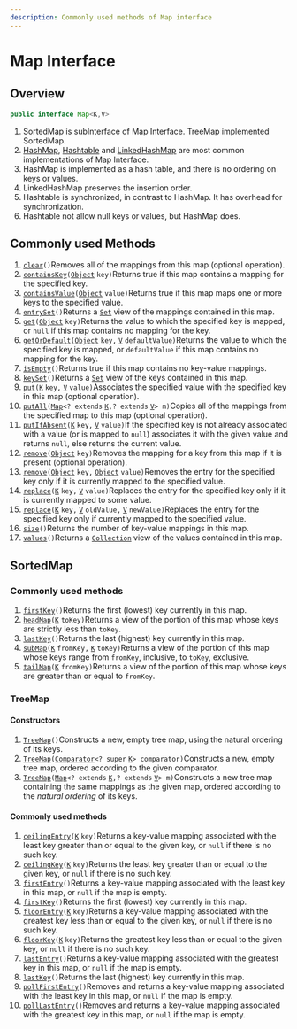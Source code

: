 ```yaml
---
description: Commonly used methods of Map interface
---
```


# Map Interface

## Overview

```java
public interface Map<K,V>
```

1. SortedMap is subInterface of Map Interface. TreeMap implemented SortedMap.
2.  [HashMap](https://docs.oracle.com/javase/8/docs/api/java/util/HashMap.html), [Hashtable](https://docs.oracle.com/javase/8/docs/api/java/util/Hashtable.html) and  [LinkedHashMap](https://docs.oracle.com/javase/8/docs/api/java/util/LinkedHashMap.html) are most common implementations of Map Interface.
3.  HashMap is implemented as a hash table, and there is no ordering on keys or values.
4. LinkedHashMap preserves the insertion order.
5. Hashtable is synchronized, in contrast to HashMap. It has overhead for synchronization.
6. Hashtable not allow null keys or values, but HashMap does.

## Commonly used Methods

1.  [`clear`](https://docs.oracle.com/javase/8/docs/api/java/util/Map.html#clear--)`()`Removes all of the mappings from this map \(optional operation\).
2.  [`containsKey`](https://docs.oracle.com/javase/8/docs/api/java/util/Map.html#containsKey-java.lang.Object-)`(`[`Object`](https://docs.oracle.com/javase/8/docs/api/java/lang/Object.html) `key)`Returns true if this map contains a mapping for the specified key.
3.  [`containsValue`](https://docs.oracle.com/javase/8/docs/api/java/util/Map.html#containsValue-java.lang.Object-)`(`[`Object`](https://docs.oracle.com/javase/8/docs/api/java/lang/Object.html) `value)`Returns true if this map maps one or more keys to the specified value.
4.  [`entrySet`](https://docs.oracle.com/javase/8/docs/api/java/util/Map.html#entrySet--)`()`Returns a [`Set`](https://docs.oracle.com/javase/8/docs/api/java/util/Set.html) view of the mappings contained in this map.
5.  [`get`](https://docs.oracle.com/javase/8/docs/api/java/util/Map.html#get-java.lang.Object-)`(`[`Object`](https://docs.oracle.com/javase/8/docs/api/java/lang/Object.html) `key)`Returns the value to which the specified key is mapped, or `null` if this map contains no mapping for the key.
6.  [`getOrDefault`](https://docs.oracle.com/javase/8/docs/api/java/util/Map.html#getOrDefault-java.lang.Object-V-)`(`[`Object`](https://docs.oracle.com/javase/8/docs/api/java/lang/Object.html) `key,` [`V`](https://docs.oracle.com/javase/8/docs/api/java/util/Map.html) `defaultValue)`Returns the value to which the specified key is mapped, or `defaultValue` if this map contains no mapping for the key.
7.  [`isEmpty`](https://docs.oracle.com/javase/8/docs/api/java/util/Map.html#isEmpty--)`()`Returns true if this map contains no key-value mappings.
8.  [`keySet`](https://docs.oracle.com/javase/8/docs/api/java/util/Map.html#keySet--)`()`Returns a [`Set`](https://docs.oracle.com/javase/8/docs/api/java/util/Set.html) view of the keys contained in this map.
9.  [`put`](https://docs.oracle.com/javase/8/docs/api/java/util/Map.html#put-K-V-)`(`[`K`](https://docs.oracle.com/javase/8/docs/api/java/util/Map.html) `key,` [`V`](https://docs.oracle.com/javase/8/docs/api/java/util/Map.html) `value)`Associates the specified value with the specified key in this map \(optional operation\).
10.  [`putAll`](https://docs.oracle.com/javase/8/docs/api/java/util/Map.html#putAll-java.util.Map-)`(`[`Map`](https://docs.oracle.com/javase/8/docs/api/java/util/Map.html)`<? extends` [`K`](https://docs.oracle.com/javase/8/docs/api/java/util/Map.html)`,? extends` [`V`](https://docs.oracle.com/javase/8/docs/api/java/util/Map.html)`> m)`Copies all of the mappings from the specified map to this map \(optional operation\).
11.  [`putIfAbsent`](https://docs.oracle.com/javase/8/docs/api/java/util/Map.html#putIfAbsent-K-V-)`(`[`K`](https://docs.oracle.com/javase/8/docs/api/java/util/Map.html) `key,` [`V`](https://docs.oracle.com/javase/8/docs/api/java/util/Map.html) `value)`If the specified key is not already associated with a value \(or is mapped to `null`\) associates it with the given value and returns `null`, else returns the current value.
12.  [`remove`](https://docs.oracle.com/javase/8/docs/api/java/util/Map.html#remove-java.lang.Object-)`(`[`Object`](https://docs.oracle.com/javase/8/docs/api/java/lang/Object.html) `key)`Removes the mapping for a key from this map if it is present \(optional operation\).
13.  [`remove`](https://docs.oracle.com/javase/8/docs/api/java/util/Map.html#remove-java.lang.Object-java.lang.Object-)`(`[`Object`](https://docs.oracle.com/javase/8/docs/api/java/lang/Object.html) `key,` [`Object`](https://docs.oracle.com/javase/8/docs/api/java/lang/Object.html) `value)`Removes the entry for the specified key only if it is currently mapped to the specified value.
14.  [`replace`](https://docs.oracle.com/javase/8/docs/api/java/util/Map.html#replace-K-V-)`(`[`K`](https://docs.oracle.com/javase/8/docs/api/java/util/Map.html) `key,` [`V`](https://docs.oracle.com/javase/8/docs/api/java/util/Map.html) `value)`Replaces the entry for the specified key only if it is currently mapped to some value.
15.  [`replace`](https://docs.oracle.com/javase/8/docs/api/java/util/Map.html#replace-K-V-V-)`(`[`K`](https://docs.oracle.com/javase/8/docs/api/java/util/Map.html) `key,` [`V`](https://docs.oracle.com/javase/8/docs/api/java/util/Map.html) `oldValue,` [`V`](https://docs.oracle.com/javase/8/docs/api/java/util/Map.html) `newValue)`Replaces the entry for the specified key only if currently mapped to the specified value.
16.  [`size`](https://docs.oracle.com/javase/8/docs/api/java/util/Map.html#size--)`()`Returns the number of key-value mappings in this map.
17.  [`values`](https://docs.oracle.com/javase/8/docs/api/java/util/Map.html#values--)`()`Returns a [`Collection`](https://docs.oracle.com/javase/8/docs/api/java/util/Collection.html) view of the values contained in this map.

## SortedMap

### Commonly used methods

1.  [`firstKey`](https://docs.oracle.com/javase/8/docs/api/java/util/SortedMap.html#firstKey--)`()`Returns the first \(lowest\) key currently in this map.
2.  [`headMap`](https://docs.oracle.com/javase/8/docs/api/java/util/SortedMap.html#headMap-K-)`(`[`K`](https://docs.oracle.com/javase/8/docs/api/java/util/SortedMap.html) `toKey)`Returns a view of the portion of this map whose keys are strictly less than `toKey`.
3.  [`lastKey`](https://docs.oracle.com/javase/8/docs/api/java/util/SortedMap.html#lastKey--)`()`Returns the last \(highest\) key currently in this map.
4.  [`subMap`](https://docs.oracle.com/javase/8/docs/api/java/util/SortedMap.html#subMap-K-K-)`(`[`K`](https://docs.oracle.com/javase/8/docs/api/java/util/SortedMap.html) `fromKey,` [`K`](https://docs.oracle.com/javase/8/docs/api/java/util/SortedMap.html) `toKey)`Returns a view of the portion of this map whose keys range from `fromKey`, inclusive, to `toKey`, exclusive.
5.  [`tailMap`](https://docs.oracle.com/javase/8/docs/api/java/util/SortedMap.html#tailMap-K-)`(`[`K`](https://docs.oracle.com/javase/8/docs/api/java/util/SortedMap.html) `fromKey)`Returns a view of the portion of this map whose keys are greater than or equal to `fromKey`.

### TreeMap

####  Constructors

1.  [`TreeMap`](https://docs.oracle.com/javase/8/docs/api/java/util/TreeMap.html#TreeMap--)`()`Constructs a new, empty tree map, using the natural ordering of its keys.
2.  [`TreeMap`](https://docs.oracle.com/javase/8/docs/api/java/util/TreeMap.html#TreeMap-java.util.Comparator-)`(`[`Comparator`](https://docs.oracle.com/javase/8/docs/api/java/util/Comparator.html)`<? super` [`K`](https://docs.oracle.com/javase/8/docs/api/java/util/TreeMap.html)`> comparator)`Constructs a new, empty tree map, ordered according to the given comparator.
3.  [`TreeMap`](https://docs.oracle.com/javase/8/docs/api/java/util/TreeMap.html#TreeMap-java.util.Map-)`(`[`Map`](https://docs.oracle.com/javase/8/docs/api/java/util/Map.html)`<? extends` [`K`](https://docs.oracle.com/javase/8/docs/api/java/util/TreeMap.html)`,? extends` [`V`](https://docs.oracle.com/javase/8/docs/api/java/util/TreeMap.html)`> m)`Constructs a new tree map containing the same mappings as the given map, ordered according to the _natural ordering_ of its keys.

#### Commonly used methods

1.  [`ceilingEntry`](https://docs.oracle.com/javase/8/docs/api/java/util/TreeMap.html#ceilingEntry-K-)`(`[`K`](https://docs.oracle.com/javase/8/docs/api/java/util/TreeMap.html) `key)`Returns a key-value mapping associated with the least key greater than or equal to the given key, or `null` if there is no such key.
2.  [`ceilingKey`](https://docs.oracle.com/javase/8/docs/api/java/util/TreeMap.html#ceilingKey-K-)`(`[`K`](https://docs.oracle.com/javase/8/docs/api/java/util/TreeMap.html) `key)`Returns the least key greater than or equal to the given key, or `null` if there is no such key.
3.  [`firstEntry`](https://docs.oracle.com/javase/8/docs/api/java/util/TreeMap.html#firstEntry--)`()`Returns a key-value mapping associated with the least key in this map, or `null` if the map is empty.
4.  [`firstKey`](https://docs.oracle.com/javase/8/docs/api/java/util/TreeMap.html#firstKey--)`()`Returns the first \(lowest\) key currently in this map.
5.  [`floorEntry`](https://docs.oracle.com/javase/8/docs/api/java/util/TreeMap.html#floorEntry-K-)`(`[`K`](https://docs.oracle.com/javase/8/docs/api/java/util/TreeMap.html) `key)`Returns a key-value mapping associated with the greatest key less than or equal to the given key, or `null` if there is no such key.
6.  [`floorKey`](https://docs.oracle.com/javase/8/docs/api/java/util/TreeMap.html#floorKey-K-)`(`[`K`](https://docs.oracle.com/javase/8/docs/api/java/util/TreeMap.html) `key)`Returns the greatest key less than or equal to the given key, or `null` if there is no such key.
7.  [`lastEntry`](https://docs.oracle.com/javase/8/docs/api/java/util/TreeMap.html#lastEntry--)`()`Returns a key-value mapping associated with the greatest key in this map, or `null` if the map is empty.
8.  [`lastKey`](https://docs.oracle.com/javase/8/docs/api/java/util/TreeMap.html#lastKey--)`()`Returns the last \(highest\) key currently in this map.
9.  [`pollFirstEntry`](https://docs.oracle.com/javase/8/docs/api/java/util/TreeMap.html#pollFirstEntry--)`()`Removes and returns a key-value mapping associated with the least key in this map, or `null` if the map is empty.
10.  [`pollLastEntry`](https://docs.oracle.com/javase/8/docs/api/java/util/TreeMap.html#pollLastEntry--)`()`Removes and returns a key-value mapping associated with the greatest key in this map, or `null` if the map is empty.

